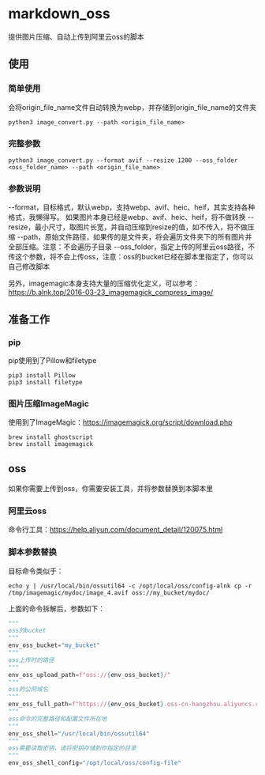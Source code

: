 # markdown_oss
提供图片压缩、自动上传到阿里云oss的脚本
## 使用
### 简单使用
会将origin_file_name文件自动转换为webp，并存储到origin_file_name的文件夹
```shell
python3 image_convert.py --path <origin_file_name>
```
### 完整参数
```shell
python3 image_convert.py --format avif --resize 1200 --oss_folder <oss_folder_name> --path <origin_file_name>
```
### 参数说明
--format，目标格式，默认webp，支持webp、avif、heic、heif，其实支持各种格式，我懒得写。
如果图片本身已经是webp、avif、heic、heif，将不做转换
--resize，最小尺寸，取图片长宽，并自动压缩到resize的值，如不传入，将不做压缩
--path，原始文件路径，如果传的是文件夹，将会遍历文件夹下的所有图片并全部压缩。注意：不会遍历子目录
--oss_folder，指定上传的阿里云oss路径，不传这个参数，将不会上传oss，注意：oss的bucket已经在脚本里指定了，你可以自己修改脚本

另外，imagemagic本身支持大量的压缩优化定义，可以参考：<https://b.alnk.top/2016-03-23_imagemagick_compress_image/>

## 准备工作
### pip
pip使用到了Pillow和filetype
```shell
pip3 install Pillow
pip3 install filetype
```
### 图片压缩ImageMagic
使用到了ImageMagic：<https://imagemagick.org/script/download.php>
```shell
brew install ghostscript
brew install imagemagick
```

## oss
如果你需要上传到oss，你需要安装工具，并将参数替换到本脚本里
### 阿里云oss
命令行工具：<https://help.aliyun.com/document_detail/120075.html>
### 脚本参数替换
目标命令类似于：
```shell
echo y | /usr/local/bin/ossutil64 -c /opt/local/oss/config-alnk cp -r  /tmp/imagemagic/mydoc/image_4.avif oss://my_bucket/mydoc/
```
上面的命令拆解后，参数如下：
```python
"""
oss的bucket
"""
env_oss_bucket="my_bucket"
"""
oss上传时的路径
"""
env_oss_upload_path=f"oss://{env_oss_bucket}/"
"""
oss的公网域名
"""
env_oss_full_path=f"https://{env_oss_bucket}.oss-cn-hangzhou.aliyuncs.com/"
"""
oss命令的完整路径和配置文件所在地
"""
env_oss_shell="/usr/local/bin/ossutil64"
"""
oss需要读取密钥，请将密钥存储到你指定的目录
"""
env_oss_shell_config="/opt/local/oss/config-file"
```
